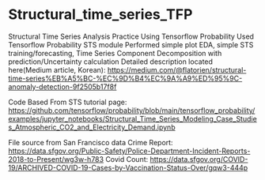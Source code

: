 # Structural_time_series_TFP
Structural Time Series Analysis Practice Using Tensorflow Probability
Used Tensorflow Probability STS module
Performed simple plot EDA, simple STS training/forecasting, Time Series Component Decomposition with prediction/Uncertainty calculation
Detailed description located here(Medium article, Korean): https://medium.com/@flatorien/structural-time-series%EB%A5%BC-%EC%9D%B4%EC%9A%A9%ED%95%9C-anomaly-detection-9f2505b17f8f

Code Based From STS tutorial page: 
https://github.com/tensorflow/probability/blob/main/tensorflow_probability/examples/jupyter_notebooks/Structural_Time_Series_Modeling_Case_Studies_Atmospheric_CO2_and_Electricity_Demand.ipynb

File source from San Francisco data
Crime Report: https://data.sfgov.org/Public-Safety/Police-Department-Incident-Reports-2018-to-Present/wg3w-h783
Covid Count: https://data.sfgov.org/COVID-19/ARCHIVED-COVID-19-Cases-by-Vaccination-Status-Over/gqw3-444p
